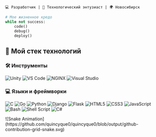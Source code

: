 `💻 Разработчик | 🚀 Технологический энтузиаст | 🌍 Новосибирск`

```python
# Мое жизненное кредо
while not success:
    code()
    debug()
    deploy()
```
## 🔧 Мой стек технологий

### 🛠️ Инструменты
<p align="left">
  <!-- Инструменты разработки -->
  <img src="https://img.shields.io/badge/Unity-100000?logo=unity&logoColor=white" alt="Unity" title="Unity">
  <img src="https://img.shields.io/badge/VS_Code-007ACC?logo=visualstudiocode&logoColor=white" alt="VS Code" title="Visual Studio Code">
  <img src="https://img.shields.io/badge/NGINX-009639?logo=nginx&logoColor=white" alt="NGINX" title="NGINX">
  <img src="https://img.shields.io/badge/Visual_Studio-5C2D91?logo=visualstudio&logoColor=white" alt="Visual Studio" title="Visual Studio">
</p>

### 💻 Языки и фреймворки
<p align="left">
  <!-- Системные языки -->
  <img src="https://img.shields.io/badge/C-A8B9CC?logo=c&logoColor=black" alt="C" title="C">
  <img src="https://img.shields.io/badge/Go-00ADD8?logo=go&logoColor=white" alt="Go" title="Go">
  
  <!-- Веб-разработка -->
  <img src="https://img.shields.io/badge/Python-3776AB?logo=python&logoColor=white" alt="Python" title="Python">
  <img src="https://img.shields.io/badge/Django-092E20?logo=django&logoColor=white" alt="Django" title="Django">
  <img src="https://img.shields.io/badge/Flask-000000?logo=flask&logoColor=white" alt="Flask" title="Flask">
  
  <!-- Фронтенд -->
  <img src="https://img.shields.io/badge/HTML5-E34F26?logo=html5&logoColor=white" alt="HTML5" title="HTML5">
  <img src="https://img.shields.io/badge/CSS3-1572B6?logo=css3&logoColor=white" alt="CSS3" title="CSS3">
  <img src="https://img.shields.io/badge/JavaScript-F7DF1E?logo=javascript&logoColor=black" alt="JavaScript" title="JavaScript">
  
  <!-- Скрипты -->
  <img src="https://img.shields.io/badge/Bash-4EAA25?logo=gnubash&logoColor=white" alt="Bash" title="Bash">
  <img src="https://img.shields.io/badge/Shell_Script-121011?logo=gnu&logoColor=white" alt="Shell Script" title="Shell Script">
  
  <!-- .NET -->
  <img src="https://img.shields.io/badge/C%23-239120?logo=csharp&logoColor=white" alt="C#" title="C#">
</p>
![Snake Animation](https://github.com/quincyque0/quincyque0/blob/output/github-contribution-grid-snake.svg)
